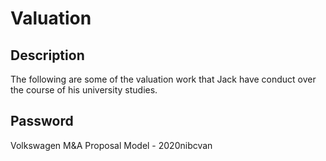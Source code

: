 # Valuation

## Description
The following are some of the valuation work that Jack have conduct over the course of his university studies.

## Password
Volkswagen M&A Proposal Model - 2020nibcvan
